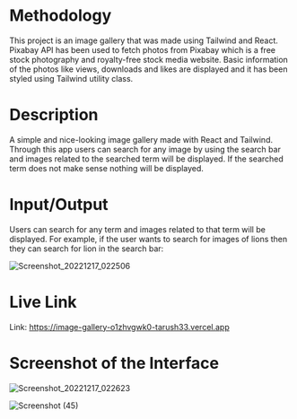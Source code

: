 # Methodology 

This project is an image gallery that was made using Tailwind and React. Pixabay API has been used to fetch photos from Pixabay which is a free stock photography and royalty-free stock media website. Basic information of the photos like views, downloads and likes are displayed and it has been styled using Tailwind utility class.

# Description

A simple and nice-looking image gallery made with React and Tailwind. Through this app users can search for any image by using the search bar and images related to the searched term will be displayed. If the searched term does not make sense nothing will be displayed.

# Input/Output

Users can search for any term and images related to that term will be displayed. 
For example, if the user wants to search for images of lions then they can search for lion in the search bar:

![Screenshot_20221217_022506](https://user-images.githubusercontent.com/91522963/208187418-c679dfb7-d465-49ef-bd77-b6451719dd41.png)

# Live Link

Link: https://image-gallery-o1zhvgwk0-tarush33.vercel.app

# Screenshot of the Interface

![Screenshot_20221217_022623](https://user-images.githubusercontent.com/91522963/208187604-cced8acc-7e07-40f0-9da6-b0f956ecd0cd.png)

![Screenshot (45)](https://user-images.githubusercontent.com/87941703/152846650-cccc3826-ad4e-46c1-b16c-f67e981aedbb.png)
